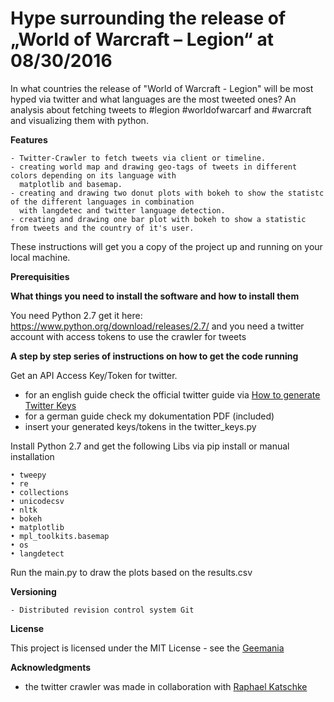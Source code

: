 # Hype surrounding the release of „World of Warcraft – Legion“ at 08/30/2016 
In what countries the release of "World of Warcraft - Legion" will be most hyped via twitter 
and what languages are the most tweeted ones? 
An analysis about fetching tweets to #legion #worldofwarcarf and #warcraft and visualizing them with python.


<strong>Features</strong>

	- Twitter-Crawler to fetch tweets via client or timeline.
	- creating world map and drawing geo-tags of tweets in different colors depending on its language with 
	  matplotlib and basemap.
	- creating and drawing two donut plots with bokeh to show the statistc of the different languages in combination 
	  with langdetec and twitter language detection.
	- creating and drawing one bar plot with bokeh to show a statistic from tweets and the country of it's user.

These instructions will get you a copy of the project up and running on your local machine.

<strong>Prerequisities</strong>

<strong>What things you need to install the software and how to install them</strong>

You need Python 2.7 get it here:
https://www.python.org/download/releases/2.7/
and you need a twitter account with access tokens to use the crawler for tweets 

<strong>A step by step series of instructions on how to get the code running</strong>

Get an API Access Key/Token for twitter.

- for an english guide check the official twitter guide via 
<a href="https://dev.twitter.com/oauth/overview/application-owner-access-tokens/">How to generate Twitter Keys</a>
- for a german guide check my dokumentation PDF (included)
- insert your generated keys/tokens in the twitter_keys.py
	
Install Python 2.7 and get the following Libs via pip install or manual installation

	• tweepy
	• re
	• collections
	• unicodecsv
	• nltk
	• bokeh
	• matplotlib
	• mpl_toolkits.basemap
	• os
	• langdetect
	
Run the main.py to draw the plots based on the results.csv

<strong>Versioning</strong>

	- Distributed revision control system Git
	
<strong>License</strong>
<p>This project is licensed under the MIT License - see the <a href="https://github.com/I4-Projektseminar-HHU-2016/seminar-project-Geemania/blob/master/LICENSE.md>MIT License for detailed information.</a></p>



<strong>Authors</strong>

- <strong>Thorsten Brückner</strong> - <a href="https://github.com/Geemania">Geemania</a>

<strong>Acknowledgments</strong>

- the twitter crawler was made in collaboration with <a href="https://github.com/BrainWasheD">Raphael Katschke</a>


